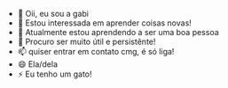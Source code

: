 - 👋 Oii, eu sou a gabi
- 👀 Estou interessada em aprender coisas novas!
- 🌱 Atualmente estou aprendendo a ser uma boa pessoa
- 💞️ Procuro ser muito útil e persistênte!
- 📫 quiser entrar em contato cmg, é só liga!
- 😄 Ela/dela
- ⚡ Eu tenho um gato!

<!---
cmpgnr09/cmpgnr09 is a ✨ special ✨ repository because its `README.md` (this file) appears on your GitHub profile.
You can click the Preview link to take a look at your changes.
--->
